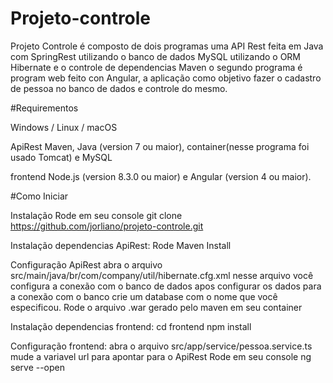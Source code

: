 # Projeto-controle

Projeto Controle é composto de dois programas uma API Rest feita em Java com SpringRest utilizando
o banco de dados MySQL utilizando o ORM Hibernate e o controle de dependencias Maven o segundo
programa é program web feito con Angular, a aplicação como objetivo fazer o cadastro de pessoa
no banco de dados e controle do mesmo.

#Requirementos

Windows / Linux / macOS

ApiRest
Maven, Java (version 7 ou maior), container(nesse programa foi usado Tomcat) e MySQL

frontend
Node.js (version 8.3.0 ou maior) e Angular (version 4 ou maior).


#Como Iniciar

Instalação
Rode em seu console
git clone https://github.com/jorliano/projeto-controle.git

Instalação dependencias ApiRest:
Rode Maven Install

Configuração ApiRest
abra o arquivo src/main/java/br/com/company/util/hibernate.cfg.xml
nesse arquivo você configura a conexão com o banco de dados
apos configurar os dados para a conexão com o banco crie um database
com o nome que você especificou.
Rode o arquivo .war gerado pelo maven em seu container

Instalação dependencias frontend:
cd frontend
npm install

Configuração frontend:
abra o arquivo src/app/service/pessoa.service.ts
mude a variavel url para apontar para o ApiRest
Rode em seu console
ng serve --open
